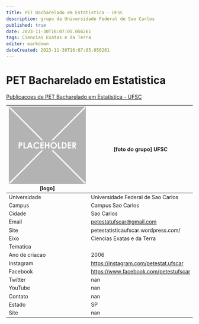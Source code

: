 ```yaml
---
title: PET Bacharelado em Estatistica - UFSC
description: grupo da Universidade Federal de Sao Carlos
published: true
date: 2023-11-30T16:07:05.056261
tags: Ciencias Exatas e da Terra
editor: markdown
dateCreated: 2023-11-30T16:07:05.056261
---
```


# PET Bacharelado em Estatistica

[Publicacoes de PET Bacharelado em Estatistica - UFSC](/atividade/202PETBachareladoemEstatisticaUFSC/feed.md)

| ![placeholder.png](/placeholder.png) [logo] | [foto do grupo] UFSC         |
| ------------------------------------------- | ------------------------------------------------- |
| Universidade                                | Universidade Federal de Sao Carlos      |
| Campus                                      | Campus Sao Carlos            |
| Cidade                                      | Sao Carlos             |
| Email                                       | petestatufscar@gmail.com             |
| Site                                        | petestatisticaufscar.wordpress.com/              |
| Eixo                                        | Ciencias Exatas e da Terra              |
| Tematica                                    |           |
| Ano de criacao                              | 2006        |
| Instagram                                   | https://instagram.com/petestat.ufscar         |
| Facebook                                    | https://www.facebook.com/petestufscar          |
| Twitter                                     | nan           |
| YouTube                                     | nan           |
| Contato                                     | nan         |
| Estado                                      |  SP            |
| Site                                        | nan |
